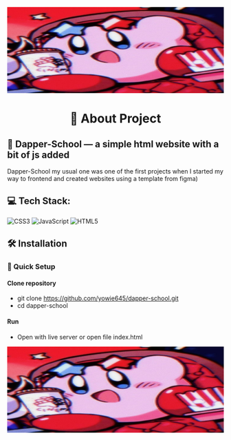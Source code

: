 <img src="screenshots/prev.jpg" width="100%" height="200px" alt="Preview">

<h1 align="center">💫 About Project</h1>

## 🧸 Dapper-School — a simple html website with a bit of js added

Dapper-School my usual one was one of the first projects when I started my way to frontend and created websites using a template from figma)

## 💻 Tech Stack:

![CSS3](https://img.shields.io/badge/css3-%231572B6.svg?style=for-the-badge&logo=css3&logoColor=white) ![JavaScript](https://img.shields.io/badge/javascript-%23323330.svg?style=for-the-badge&logo=javascript&logoColor=%23F7DF1E) ![HTML5](https://img.shields.io/badge/html5-%23E34F26.svg?style=for-the-badge&logo=html5&logoColor=white)

## 🛠️ Installation

### 🪭 Quick Setup

#### Clone repository

- git clone https://github.com/yowie645/dapper-school.git
- cd dapper-school

#### Run

- Open with live server or open file index.html

<img src="screenshots/prev.jpg" width="100%" height="200px" alt="Preview">
